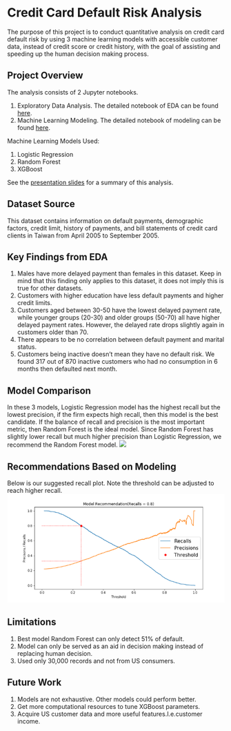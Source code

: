 # Credit Card Default Risk Analysis 
The purpose of this project is to conduct quantitative analysis on credit card default risk by using 3 machine learning models with accessible customer data, instead of credit score or credit history, with the goal of assisting and speeding up the human decision making process.

## Project Overview<br>
The analysis consists of 2 Jupyter notebooks.
1. Exploratory Data Analysis. The detailed notebook of EDA can be found <a href="https://github.com/teresanan/credit-card-default-prediction/blob/master/EDA/credit_card_default_analysis_part1_EDA.ipynb">here</a>.
2. Machine Learning Modeling. The detailed notebook of modeling can be found <a href="https://github.com/teresanan/credit-card-default-prediction/blob/master/Modeling/credit_card_default_part2_modeling.ipynb">here</a>.

Machine Learning Models Used: 
1. Logistic Regression
2. Random Forest
3. XGBoost

See the <a href="https://github.com/teresanan/credit-card-default-prediction/blob/master/Presentation_Slides.pdf">presentation slides</a> for a summary of this analysis.

## Dataset Source<br>
This dataset contains information on default payments, demographic factors, credit limit, history of payments, and bill statements of credit card clients in Taiwan from April 2005 to September 2005.

## Key Findings from EDA
1. Males have more delayed payment than females in this dataset. Keep in mind that this finding only applies to this dataset, it does not imply this is true for other datasets.
2. Customers with higher education have less default payments and higher credit limits.
3. Customers aged between 30-50 have the lowest delayed payment rate, while younger groups (20-30) and older groups (50-70) all have higher delayed payment rates. However, the delayed rate drops slightly again in customers older than 70.
4. There appears to be no correlation between default payment and marital status.
5. Customers being inactive doesn’t mean they have no default risk. We found 317 out of 870 inactive customers who had no consumption in 6 months then defaulted next month.

## Model Comparison
In these 3 models, Logistic Regression model has the highest recall but the lowest precision, if the firm expects high recall, then this model is the best candidate. If the balance of recall and precision is the most important metric, then Random Forest is the ideal model. Since Random Forest has slightly lower recall but much higher precision than Logistic Regression, we recommend the Random Forest model. 
![](model_comparison.png)

## Recommendations Based on Modeling
Below is our suggested recall plot. Note the threshold can be adjusted to reach higher recall.
![](Figures/recommended_recall.png)

## Limitations
1. Best model Random Forest can only detect 51% of default. 
2. Model can only be served as an aid in decision making instead of replacing human decision.
3. Used only 30,000 records and not from US consumers.

## Future Work
1. Models are not exhaustive. Other models could perform better.
2. Get more computational resources to tune XGBoost parameters.
3. Acquire US customer data and more useful features.I.e.customer income.

